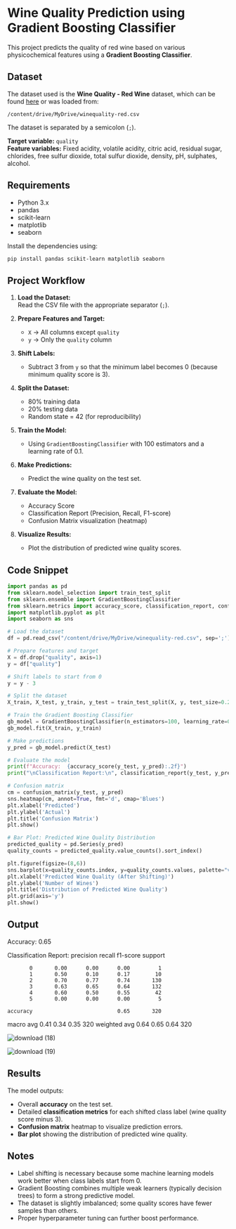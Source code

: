 # Wine Quality Prediction using Gradient Boosting Classifier

This project predicts the quality of red wine based on various physicochemical features using a **Gradient Boosting Classifier**.

## Dataset
The dataset used is the **Wine Quality - Red Wine** dataset, which can be found [here](https://archive.ics.uci.edu/ml/datasets/wine+quality) or was loaded from:
```
/content/drive/MyDrive/winequality-red.csv
```
The dataset is separated by a semicolon (`;`).

**Target variable:** `quality`  
**Feature variables:** Fixed acidity, volatile acidity, citric acid, residual sugar, chlorides, free sulfur dioxide, total sulfur dioxide, density, pH, sulphates, alcohol.

## Requirements
- Python 3.x
- pandas
- scikit-learn
- matplotlib
- seaborn

Install the dependencies using:
```bash
pip install pandas scikit-learn matplotlib seaborn
```

## Project Workflow

1. **Load the Dataset:**  
   Read the CSV file with the appropriate separator (`;`).

2. **Prepare Features and Target:**
   - `X` → All columns except `quality`
   - `y` → Only the `quality` column

3. **Shift Labels:**
   - Subtract 3 from `y` so that the minimum label becomes 0 (because minimum quality score is 3).

4. **Split the Dataset:**
   - 80% training data
   - 20% testing data
   - Random state = 42 (for reproducibility)

5. **Train the Model:**
   - Using `GradientBoostingClassifier` with 100 estimators and a learning rate of 0.1.

6. **Make Predictions:**
   - Predict the wine quality on the test set.

7. **Evaluate the Model:**
   - Accuracy Score
   - Classification Report (Precision, Recall, F1-score)
   - Confusion Matrix visualization (heatmap)

8. **Visualize Results:**
   - Plot the distribution of predicted wine quality scores.

## Code Snippet
```python
import pandas as pd
from sklearn.model_selection import train_test_split
from sklearn.ensemble import GradientBoostingClassifier
from sklearn.metrics import accuracy_score, classification_report, confusion_matrix
import matplotlib.pyplot as plt
import seaborn as sns

# Load the dataset
df = pd.read_csv("/content/drive/MyDrive/winequality-red.csv", sep=';')

# Prepare features and target
X = df.drop("quality", axis=1)
y = df["quality"]

# Shift labels to start from 0
y = y - 3

# Split the dataset
X_train, X_test, y_train, y_test = train_test_split(X, y, test_size=0.2, random_state=42)

# Train the Gradient Boosting Classifier
gb_model = GradientBoostingClassifier(n_estimators=100, learning_rate=0.1, random_state=42)
gb_model.fit(X_train, y_train)

# Make predictions
y_pred = gb_model.predict(X_test)

# Evaluate the model
print(f"Accuracy:  {accuracy_score(y_test, y_pred):.2f}")
print("\nClassification Report:\n", classification_report(y_test, y_pred))

# Confusion matrix
cm = confusion_matrix(y_test, y_pred)
sns.heatmap(cm, annot=True, fmt='d', cmap='Blues')
plt.xlabel('Predicted')
plt.ylabel('Actual')
plt.title('Confusion Matrix')
plt.show()

# Bar Plot: Predicted Wine Quality Distribution
predicted_quality = pd.Series(y_pred)
quality_counts = predicted_quality.value_counts().sort_index()

plt.figure(figsize=(8,6))
sns.barplot(x=quality_counts.index, y=quality_counts.values, palette="viridis")
plt.xlabel('Predicted Wine Quality (After Shifting)')
plt.ylabel('Number of Wines')
plt.title('Distribution of Predicted Wine Quality')
plt.grid(axis='y')
plt.show()
```
## Output
Accuracy:  0.65

Classification Report:
               precision    recall  f1-score   support

           0       0.00      0.00      0.00         1
           1       0.50      0.10      0.17        10
           2       0.70      0.77      0.74       130
           3       0.63      0.65      0.64       132
           4       0.60      0.50      0.55        42
           5       0.00      0.00      0.00         5

    accuracy                           0.65       320
   macro avg       0.41      0.34      0.35       320
weighted avg       0.64      0.65      0.64       320


![download (18)](https://github.com/user-attachments/assets/0730122e-b0d5-4fea-906e-d268e9506a9b)

![download (19)](https://github.com/user-attachments/assets/9b8ec727-775d-413b-9567-547a58f4f3e9)

## Results
The model outputs:
- Overall **accuracy** on the test set.
- Detailed **classification metrics** for each shifted class label (wine quality score minus 3).
- **Confusion matrix** heatmap to visualize prediction errors.
- **Bar plot** showing the distribution of predicted wine quality.

## Notes
- Label shifting is necessary because some machine learning models work better when class labels start from 0.
- Gradient Boosting combines multiple weak learners (typically decision trees) to form a strong predictive model.
- The dataset is slightly imbalanced; some quality scores have fewer samples than others.
- Proper hyperparameter tuning can further boost performance.

